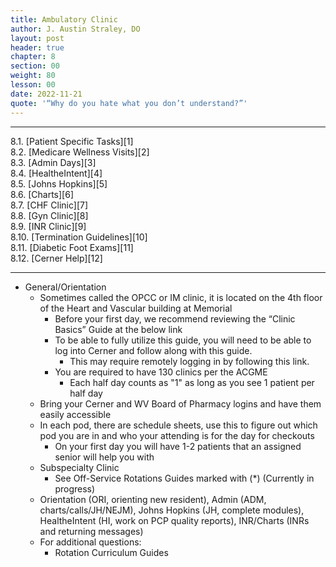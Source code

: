 ```yaml
---
title: Ambulatory Clinic
author: J. Austin Straley, DO
layout: post
header: true
chapter: 8
section: 00
weight: 80
lesson: 00
date: 2022-11-21
quote: '“Why do you hate what you don’t understand?”'
---
```


<hr>
8.1. [Patient Specific Tasks][1]<br>
8.2. [Medicare Wellness Visits][2]<br>
8.3. [Admin Days][3]<br>
8.4. [HealtheIntent][4]<br>
8.5. [Johns Hopkins][5]<br>
8.6. [Charts][6]<br>
8.7. [CHF Clinic][7]<br>
8.8. [Gyn Clinic][8]<br>
8.9. [INR Clinic][9]<br>
8.10. [Termination Guidelines][10]<br>
8.11. [Diabetic Foot Exams][11]<br>
8.12. [Cerner Help][12]<br>
<hr>

- General/Orientation
	- Sometimes called the OPCC or IM clinic, it is located on the 4th floor of the Heart and Vascular building at Memorial
		- Before your first day, we recommend reviewing the “Clinic Basics” Guide at the below link
		- To be able to fully utilize this guide, you will need to be able to log into Cerner and follow along with this guide.
			- This may require remotely logging in by following this link.
		- You are required to have 130 clinics per the ACGME
			- Each half day counts as "1" as long as you see 1 patient per half day
	- Bring your Cerner and WV Board of Pharmacy logins and have them easily accessible
	- In each pod, there are schedule sheets, use this to figure out which pod you are in and who your attending is for the day for checkouts
		- On your first day you will have 1-2 patients that an assigned senior will help you with
	- Subspecialty Clinic
		- See Off-Service Rotations Guides marked with (*) (Currently in progress)
	- Orientation (ORI, orienting new resident), Admin (ADM, charts/calls/JH/NEJM), Johns Hopkins (JH, complete modules), HealtheIntent (HI, work on PCP quality reports), INR/Charts (INRs and returning messages)
	- For additional questions:
		- Rotation Curriculum Guides 

[1]: /internguidepages/chapter08/1-patient-tasks/
[2]: /internguidepages/chapter08/2-medicare-wellness-visit/
[3]: /internguidepages/chapter08/3-admin-days/
[4]: /internguidepages/chapter08/4-healtheintent/
[5]: /internguidepages/chapter08/5-johnshopkins/
[6]: /internguidepages/chapter08/6-charts/
[7]: /internguidepages/chapter08/7-chf/
[8]: /internguidepages/chapter08/8-gynclinic/
[9]: /internguidepages/chapter08/9-inrclinic/
[10]: /internguidepages/chapter08/10-terminationguidelines/
[11]: /internguidepages/chapter08/11-diabetic-foot-exam/
[12]: /internguidepages/chapter08/12-cerner-help/

